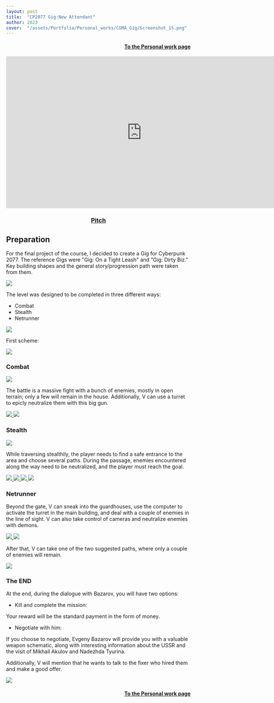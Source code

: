 ```yaml
---
layout: post
title:  "CP2077 Gig:New Attendant"
author: 2023
cover:  "/assets/Portfolio/Personal_works/CGMA_Gig/Screenshot_15.png"
---
```

<div style="text-align: right;">
<h4><a href="/data/Personal_work">To the Personal work page</a></h4>
</div>

<iframe width="740" height="415" src="https://www.youtube.com/embed/SvSqWYFzKsw?si=PBZkHNPViZ62r6gR" title="YouTube video player" frameborder="0" allow="accelerometer; autoplay; clipboard-write; encrypted-media; gyroscope; picture-in-picture; web-share" referrerpolicy="strict-origin-when-cross-origin" allowfullscreen></iframe>

<div style="text-align: center;">
<h3> <a href="https://docs.google.com/presentation/d/1TuV0rRSoD8G-c6vq8mKFUfeyibOxvS6NEUen-0cm4XQ/edit#slide=id.g2a286901a79_0_9">Pitch</a> </h3>
</div>

<h2>Preparation</h2>

For the final project of the course, I decided to create a Gig for Cyberpunk 2077. The reference Gigs were "Gig: On a Tight Leash" and "Gig: Dirty Biz." Key building shapes and the general story/progression path were taken from them.

<a href="/assets/Portfolio/Personal_works/CGMA_Gig/Screenshot_335.png" data-lightbox="refs" data-title="Refs">
  <img src="/assets/Portfolio/Personal_works/CGMA_Gig/Screenshot_335.png">
</a>

The level was designed to be completed in three different ways:

<ul>
<li>Combat</li>
<li>Stealth</li>
<li>Netrunner</li>
</ul> 

<a href="/assets/Portfolio/Personal_works/CGMA_Gig/1.png" data-lightbox="refs" data-title="Refs">
  <img src="/assets/Portfolio/Personal_works/CGMA_Gig/1.png">
</a>

First scheme:

<a href="/assets/Portfolio/Personal_works/CGMA_Gig/Sc.png" data-lightbox="refs" data-title="Refs">
  <img src="/assets/Portfolio/Personal_works/CGMA_Gig/Sc.png">
</a>


<h3>Combat</h3>

<a href="/assets/Portfolio/Personal_works/CGMA_Gig/Screenshot_335.png" data-lightbox="refs" data-title="Refs">
  <img src="/assets/Portfolio/Personal_works/CGMA_Gig/Screenshot_335.png">
</a>

The battle is a massive fight with a bunch of enemies, mostly in open terrain; only a few will remain in the house. Additionally, V can use a turret to epicly neutralize them with this big gun.

<a href="/assets/Portfolio/Personal_works/CGMA_Gig/Screenshot_5.png" data-lightbox="refs" data-title="Refs">
  <img src="/assets/Portfolio/Personal_works/CGMA_Gig/Screenshot_5.png">
</a>
<a href="/assets/Portfolio/Personal_works/CGMA_Gig/P1.png" data-lightbox="refs" data-title="Refs">
  <img src="/assets/Portfolio/Personal_works/CGMA_Gig/P1.png">
</a>

<h3>Stealth</h3>

<a href="/assets/Portfolio/Personal_works/CGMA_Gig/Screenshot_3.png" data-lightbox="refs" data-title="Refs">
  <img src="/assets/Portfolio/Personal_works/CGMA_Gig/Screenshot_3.png">
</a>

While traversing stealthily, the player needs to find a safe entrance to the area and choose several paths. During the passage, enemies encountered along the way need to be neutralized, and the player must reach the goal.

<a href="/assets/Portfolio/Personal_works/CGMA_Gig/Screenshot_14.png" data-lightbox="refs" data-title="Refs">
  <img src="/assets/Portfolio/Personal_works/CGMA_Gig/Screenshot_14.png">
</a>
<a href="/assets/Portfolio/Personal_works/CGMA_Gig/Screenshot_330.png" data-lightbox="refs" data-title="Refs">
  <img src="/assets/Portfolio/Personal_works/CGMA_Gig/Screenshot_330.png">
</a>
<a href="/assets/Portfolio/Personal_works/CGMA_Gig/Screenshot_329.png" data-lightbox="refs" data-title="Refs">
  <img src="/assets/Portfolio/Personal_works/CGMA_Gig/Screenshot_329.png">
</a>
<a href="/assets/Portfolio/Personal_works/CGMA_Gig/P3.png" data-lightbox="refs" data-title="Refs">
  <img src="/assets/Portfolio/Personal_works/CGMA_Gig/P3.png">
</a>

<h3>Netrunner</h3>

Beyond the gate, V can sneak into the guardhouses, use the computer to activate the turret in the main building, and deal with a couple of enemies in the line of sight. V can also take control of cameras and neutralize enemies with demons.

<a href="/assets/Portfolio/Personal_works/CGMA_Gig/Screenshot_4.png" data-lightbox="refs" data-title="Refs">
  <img src="/assets/Portfolio/Personal_works/CGMA_Gig/Screenshot_4.png">
</a>
<a href="/assets/Portfolio/Personal_works/CGMA_Gig/Screenshot_328.png" data-lightbox="refs" data-title="Refs">
  <img src="/assets/Portfolio/Personal_works/CGMA_Gig/Screenshot_328.png">
</a>

After that, V can take one of the two suggested paths, where only a couple of enemies will remain.

<a href="/assets/Portfolio/Personal_works/CGMA_Gig/P2.png" data-lightbox="refs" data-title="Refs">
  <img src="/assets/Portfolio/Personal_works/CGMA_Gig/P2.png">
</a>

<h3>The END</h3>

At the end, during the dialogue with Bazarov, you will have two options:

<ul>
<li>Kill and complete the mission:</li>
</ul>
Your reward will be the standard payment in the form of money.

<ul>
<li>Negotiate with him:</li>
</ul>
If you choose to negotiate, Evgeny Bazarov will provide you with a valuable weapon schematic, along with interesting information about the USSR and the visit of Mikhail Akulov and Nadezhda Tyurina.

Additionally, V will mention that he wants to talk to the fixer who hired them and make a good offer.

<a href="/assets/Portfolio/Personal_works/CGMA_Gig/Bazarov.png" data-lightbox="refs" data-title="Refs">
  <img src="/assets/Portfolio/Personal_works/CGMA_Gig/Bazarov.png">
</a>

<div style="text-align: right;">
<h4><a href="/data/Personal_work">To the Personal work page</a></h4>
</div>